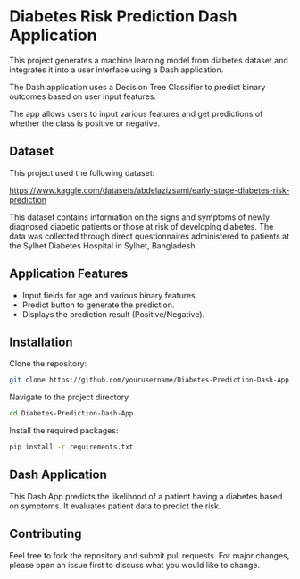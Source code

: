 # Diabetes Risk Prediction Dash Application
This project generates a machine learning model from diabetes dataset and integrates it into a user interface using a Dash application.

The Dash application uses a Decision Tree Classifier to predict binary outcomes based on user input features. 

The app allows users to input various features and get predictions of whether the class is positive or negative.
## Dataset
This project used the following dataset:

https://www.kaggle.com/datasets/abdelazizsami/early-stage-diabetes-risk-prediction

This dataset contains information on the signs and symptoms of newly diagnosed diabetic patients or those at risk of developing diabetes. The data was collected through direct questionnaires administered to patients at the Sylhet Diabetes Hospital in Sylhet, Bangladesh
## Application Features

- Input fields for age and various binary features.
- Predict button to generate the prediction.
- Displays the prediction result (Positive/Negative).

## Installation

Clone the repository:

```bash
git clone https://github.com/yourusername/Diabetes-Prediction-Dash-App.git
```
    
Navigate to the project directory
    
```bash
cd Diabetes-Prediction-Dash-App
```
    
Install the required packages:
    
```bash
pip install -r requirements.txt
```
    
## Dash Application
This Dash App predicts the likelihood of a patient having a diabetes based on symptoms. It evaluates patient data to predict the risk.


## Contributing

Feel free to fork the repository and submit pull requests. For major changes, please open an issue first to discuss what you would like to change.